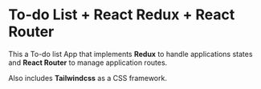 # To-do List + React Redux + React Router

This a To-do list App that implements **Redux** to handle applications states and **React Router** to manage application routes.

Also includes **Tailwindcss** as a CSS framework.